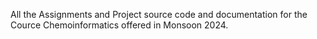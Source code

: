 All the Assignments and Project source code and documentation for the Cource Chemoinformatics offered in Monsoon 2024.
